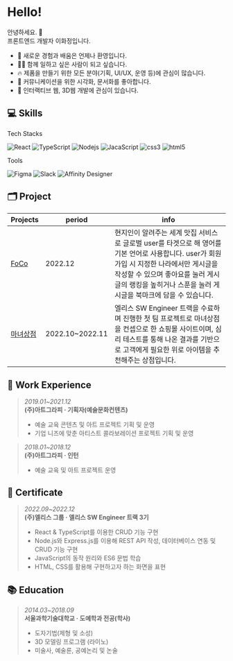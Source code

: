 # Hello!
안녕하세요. 👋   
프론트엔드 개발자 이화정입니다.   

- 📖 새로운 경험과 배움은 언제나 환영입니다.   
- 🙆‍♀️ 함께 일하고 싶은 사람이 되고 싶습니다.   
- 🔥 제품을 만들기 위한 모든 분야(기획, UI/UX, 운영 등)에 관심이 많습니다.   
- 📑 커뮤니케이션을 위한 시각화, 문서화를 좋아합니다.   
- 💚 인터랙티브 웹, 3D웹 개발에 관심이 있습니다.   
   
## 💻 Skills
Tech Stacks
<p>
  <img alt="React" src="https://img.shields.io/badge/-React-45b8d8?style=flat-square&logo=react&logoColor=white" />
  <img alt="TypeScript" src="https://img.shields.io/badge/-TypeScript-007ACC?style=flat-square&logo=typescript&logoColor=white" />
  <img alt="Nodejs" src="https://img.shields.io/badge/-Nodejs-43853d?style=flat-square&logo=Node.js&logoColor=white" />
  <img alt="JacaScript" src="https://img.shields.io/badge/-JavaScript-F7DF1E?style=flat-square&logo=javascript&logoColor=white" />
  <img alt="css3" src="https://img.shields.io/badge/-CSS3-1572B6?style=flat-square&logo=CSS3&logoColor=white" />
  <img alt="html5" src="https://img.shields.io/badge/-HTML5-E34F26?style=flat-square&logo=html5&logoColor=white" />
</p>

Tools
<p>
  <img alt="Figma" src="https://img.shields.io/badge/-Figma-F24E1E?style=flat-square&logo=Figma&logoColor=white" />
  <img alt="Slack" src="https://img.shields.io/badge/-Slack-4A154B?style=flat-square&logo=slack&logoColor=white" />
  <img alt="Affinity Designer" src="https://img.shields.io/badge/-AffinityDesigner-1B72BE?style=flat-square&logo=affinitydesigner&logoColor=white" />
</p>
   
## 🗂️ Project
|Projects|period|info|
|---|---|---|
|[FoCo](https://www.notion.so/cd00b9875d1444f1908676a76ab74f02)|2022.12|현지인이 알려주는 세계 맛집 서비스로 글로벌 user를 타겟으로 해 영어를 기본 언어로 사용합니다. user가 회원가입 시 지정한 나라에서만 게시글을 작성할 수 있으며 좋아요를 눌러 게시글의 랭킹을 높히거나 스푼을 눌러 게시글을 북마크에 담을 수 있습니다.|
|[마녀상점](https://www.notion.so/cd00b9875d1444f1908676a76ab74f02)|2022.10~2022.11|엘리스 SW Engineer 트랙을 수료하며 진행한 첫 팀 프로젝트로 마녀상점을 컨셉으로 한 쇼핑몰 사이트이며, 심리 테스트를 통해 나온 결과를 기반으로 고객에게 필요한 위로 아이템을 추천해주는 상점입니다.|

## 💼 Work Experience
> *2019.01~2021.12*   
> **(주)아트그라피 · 기획자(예술문화컨텐츠)**   
> - 예술 교육 콘텐츠 및 아트 프로젝트 기획 및 운영
> - 기업 니즈에 맞춘 아티스트 콜라보레이션 프로젝트 기획 및 운영

> *2018.01~2018.12*  
> **(주)아트그라피 · 인턴**
> - 예술 교육 및 아트 프로젝트 운영


## 📄 Certificate
> *2022.09~2022.12*  
> **(주)엘리스 그룹 · 엘리스 SW Engineer 트랙 3기**
> - React & TypeScript를 이용한 CRUD 기능 구현
> - Node.js와 Express.js를 이용해 REST API 작성, 데이터베이스 연동 및 CRUD 기능 구현
> - JavaScript의 동작 원리와 ES6 문법 학습
> - HTML, CSS를 활용해 구현하고자 하는 화면을 표현


## 📚 Education
> *2014.03~2018.09*  
> **서울과학기술대학교 · 도예학과 전공(학사)**
> - 도자기법(제형 및 소성)
> - 3D 모델링 프로그램 (라이노)
> - 미술사, 예술론, 공예논리 및 논술
